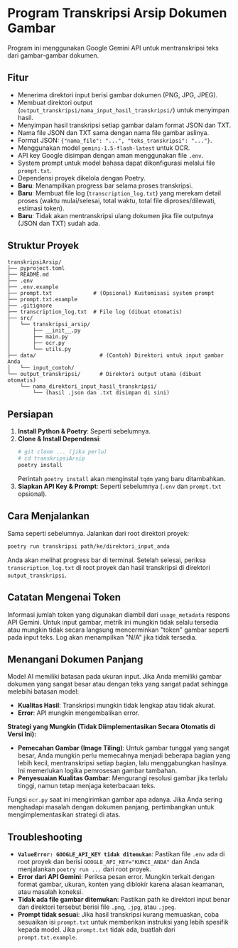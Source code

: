 # Program Transkripsi Arsip Dokumen Gambar

Program ini menggunakan Google Gemini API untuk mentranskripsi teks dari gambar-gambar dokumen.

## Fitur

-   Menerima direktori input berisi gambar dokumen (PNG, JPG, JPEG).
-   Membuat direktori output (`output_transkripsi/nama_input_hasil_transkripsi/`) untuk menyimpan hasil.
-   Menyimpan hasil transkripsi setiap gambar dalam format JSON dan TXT.
-   Nama file JSON dan TXT sama dengan nama file gambar aslinya.
-   Format JSON: `{"nama_file": "...", "teks_transkripsi": "..."}`.
-   Menggunakan model `gemini-1.5-flash-latest` untuk OCR.
-   API key Google disimpan dengan aman menggunakan file `.env`.
-   System prompt untuk model bahasa dapat dikonfigurasi melalui file `prompt.txt`.
-   Dependensi proyek dikelola dengan Poetry.
-   **Baru**: Menampilkan progress bar selama proses transkripsi.
-   **Baru**: Membuat file log (`transcription_log.txt`) yang merekam detail proses (waktu mulai/selesai, total waktu, total file diproses/dilewati, estimasi token).
-   **Baru**: Tidak akan mentranskripsi ulang dokumen jika file outputnya (JSON dan TXT) sudah ada.

## Struktur Proyek

```
transkripsiArsip/
├── pyproject.toml
├── README.md
├── .env
├── .env.example
├── prompt.txt             # (Opsional) Kustomisasi system prompt
├── prompt.txt.example
├── .gitignore
├── transcription_log.txt  # File log (dibuat otomatis)
├── src/
│   └── transkripsi_arsip/
│       ├── __init__.py
│       ├── main.py
│       ├── ocr.py
│       └── utils.py
├── data/                    # (Contoh) Direktori untuk input gambar Anda
│   └── input_contoh/
└── output_transkripsi/      # Direktori output utama (dibuat otomatis)
    └── nama_direktori_input_hasil_transkripsi/
        └── (hasil .json dan .txt disimpan di sini)
```

## Persiapan

1.  **Install Python & Poetry**: Seperti sebelumnya.
2.  **Clone & Install Dependensi**:
    ```bash
    # git clone ... (jika perlu)
    # cd transkripsiArsip
    poetry install 
    ```
    Perintah `poetry install` akan menginstal `tqdm` yang baru ditambahkan.
3.  **Siapkan API Key & Prompt**: Seperti sebelumnya (`.env` dan `prompt.txt` opsional).

## Cara Menjalankan

Sama seperti sebelumnya. Jalankan dari root direktori proyek:
```bash
poetry run transkripsi path/ke/direktori_input_anda
```
Anda akan melihat progress bar di terminal. Setelah selesai, periksa `transcription_log.txt` di root proyek dan hasil transkripsi di direktori `output_transkripsi`.

## Catatan Mengenai Token
Informasi jumlah token yang digunakan diambil dari `usage_metadata` respons API Gemini. Untuk input gambar, metrik ini mungkin tidak selalu tersedia atau mungkin tidak secara langsung mencerminkan "token" gambar seperti pada input teks. Log akan menampilkan "N/A" jika tidak tersedia.

## Menangani Dokumen Panjang

Model AI memiliki batasan pada ukuran input. Jika Anda memiliki gambar dokumen yang sangat besar atau dengan teks yang sangat padat sehingga melebihi batasan model:

-   **Kualitas Hasil**: Transkripsi mungkin tidak lengkap atau tidak akurat.
-   **Error**: API mungkin mengembalikan error.

**Strategi yang Mungkin (Tidak Diimplementasikan Secara Otomatis di Versi Ini):**

-   **Pemecahan Gambar (Image Tiling)**: Untuk gambar tunggal yang sangat besar, Anda mungkin perlu memecahnya menjadi beberapa bagian yang lebih kecil, mentranskripsi setiap bagian, lalu menggabungkan hasilnya. Ini memerlukan logika pemrosesan gambar tambahan.
-   **Penyesuaian Kualitas Gambar**: Mengurangi resolusi gambar jika terlalu tinggi, namun tetap menjaga keterbacaan teks.

Fungsi `ocr.py` saat ini mengirimkan gambar apa adanya. Jika Anda sering menghadapi masalah dengan dokumen panjang, pertimbangkan untuk mengimplementasikan strategi di atas.

## Troubleshooting

-   **`ValueError: GOOGLE_API_KEY tidak ditemukan`**: Pastikan file `.env` ada di root proyek dan berisi `GOOGLE_API_KEY="KUNCI_ANDA"` dan Anda menjalankan `poetry run ...` dari root proyek.
-   **Error dari API Gemini**: Periksa pesan error. Mungkin terkait dengan format gambar, ukuran, konten yang diblokir karena alasan keamanan, atau masalah koneksi.
-   **Tidak ada file gambar ditemukan**: Pastikan path ke direktori input benar dan direktori tersebut berisi file `.png`, `.jpg`, atau `.jpeg`.
-   **Prompt tidak sesuai**: Jika hasil transkripsi kurang memuaskan, coba sesuaikan isi `prompt.txt` untuk memberikan instruksi yang lebih spesifik kepada model. Jika `prompt.txt` tidak ada, buatlah dari `prompt.txt.example`.
